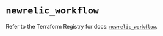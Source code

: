 # `newrelic_workflow`

Refer to the Terraform Registry for docs: [`newrelic_workflow`](https://registry.terraform.io/providers/newrelic/newrelic/3.73.0/docs/resources/workflow).
